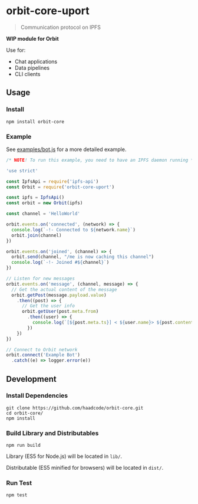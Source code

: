 # orbit-core-uport

>  Communication protocol on IPFS

**WIP module for Orbit**

Use for:
- Chat applications
- Data pipelines
- CLI clients

## Usage

### Install
```
npm install orbit-core
```

### Example

See [examples/bot.js]() for a more detailed example.

```javascript
/* NOTE! To run this example, you need to have an IPFS daemon running */

'use strict'

const IpfsApi = require('ipfs-api')
const Orbit = require('orbit-core-uport')

const ipfs = IpfsApi()
const orbit = new Orbit(ipfs)

const channel = 'HelloWorld'

orbit.events.on('connected', (network) => {
  console.log(`-!- Connected to ${network.name}`)
  orbit.join(channel)
})

orbit.events.on('joined', (channel) => {
  orbit.send(channel, "/me is now caching this channel")
  console.log(`-!- Joined #${channel}`)
})

// Listen for new messages
orbit.events.on('message', (channel, message) => {
  // Get the actual content of the message
  orbit.getPost(message.payload.value)
    .then((post) => {
      // Get the user info
      orbit.getUser(post.meta.from)
        .then((user) => {
          console.log(`[${post.meta.ts}] < ${user.name}> ${post.content}`)
        })
    })
})

// Connect to Orbit network
orbit.connect('Example Bot')
  .catch((e) => logger.error(e))
```

## Development

### Install Dependencies
```
git clone https://github.com/haadcode/orbit-core.git
cd orbit-core/
npm install
```

### Build Library and Distributables
```
npm run build
```

Library (ES5 for Node.js) will be located in `lib/`.

Distributable (ES5 minified for browsers) will be located in `dist/`.

### Run Test
```
npm test
```
